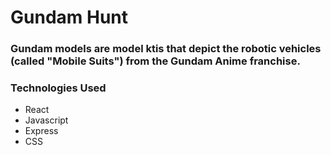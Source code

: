 # Gundam Hunt

### Gundam models are model ktis that depict the robotic vehicles (called "Mobile Suits") from the Gundam Anime franchise.

### Technologies Used
* React
* Javascript
* Express
* CSS

